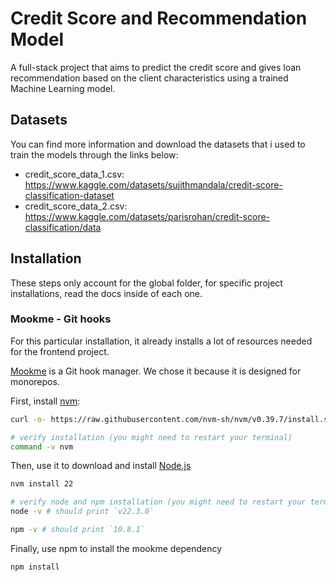 # Credit Score and Recommendation Model

A full-stack project that aims to predict the credit score and gives loan recommendation based on the client characteristics using a trained Machine Learning model.

## Datasets

You can find more information and download the datasets that i used to train the models through the links below:

- credit_score_data_1.csv: https://www.kaggle.com/datasets/sujithmandala/credit-score-classification-dataset
- credit_score_data_2.csv: https://www.kaggle.com/datasets/parisrohan/credit-score-classification/data 

## Installation
These steps only account for the global folder, for specific project installations, read the docs inside of each one.

### Mookme - Git hooks

For this particular installation, it already installs a lot of resources needed for the frontend project.

[Mookme](https://mookme.org/) is a Git hook manager. We chose it because it is designed for monorepos.

First, install [nvm](https://github.com/nvm-sh/nvm):

```bash
curl -o- https://raw.githubusercontent.com/nvm-sh/nvm/v0.39.7/install.sh | bash

# verify installation (you might need to restart your terminal)
command -v nvm
```

Then, use it to download and install [Node.js](https://nodejs.org/en/download/package-manager/current)

```bash
nvm install 22

# verify node and npm installation (you might need to restart your terminal)
node -v # should print `v22.3.0`

npm -v # should print `10.8.1`
```

Finally, use npm to install the mookme dependency

```bash
npm install
```